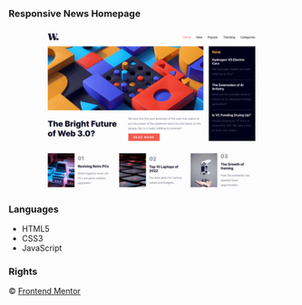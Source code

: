 ### Responsive News Homepage
![](https://github.com/chyna-gvng/fm_news_homepage/blob/main/output/output.gif)

### Languages
- HTML5
- CSS3
- JavaScript

### Rights
&copy; [Frontend Mentor](https://www.frontendmentor.io/challenges/news-homepage-H6SWTa1MFl/hub/news-homepage-mj65JZA1QB)
